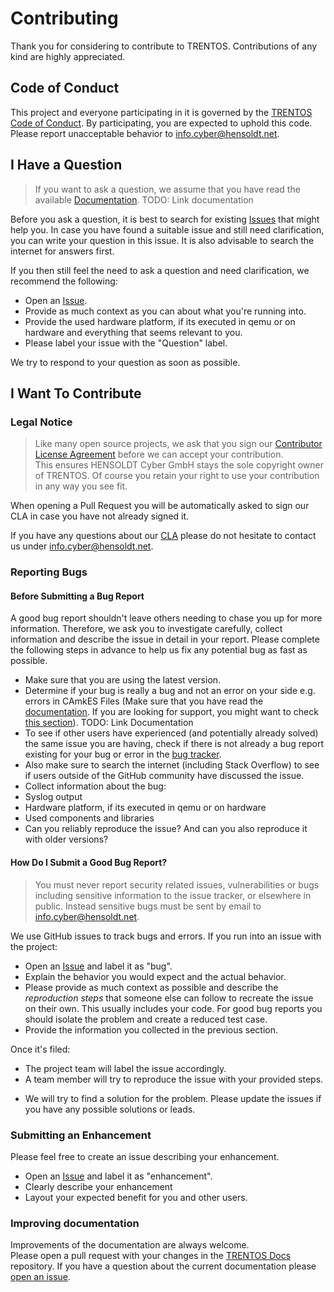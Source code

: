 # Contributing

Thank you for considering to contribute to TRENTOS. 
Contributions of any kind are highly appreciated.

## Code of Conduct

This project and everyone participating in it is governed by the [TRENTOS Code of Conduct](./CODE_OF_CONDUCT.md). By participating, you are expected to uphold this code. Please report unacceptable behavior to [info.cyber@hensoldt.net](mailto:info.cyber@hensoldt.net).

## I Have a Question

> If you want to ask a question, we assume that you have read the available [Documentation]().
TODO: Link documentation

Before you ask a question, it is best to search for existing [Issues](/issues) that might help you. In case you have found a suitable issue and still need clarification, you can write your question in this issue. It is also advisable to search the internet for answers first.

If you then still feel the need to ask a question and need clarification, we recommend the following:

- Open an [Issue](/issues/new).
- Provide as much context as you can about what you're running into.
- Provide the used hardware platform, if its executed in qemu or on hardware and everything that seems relevant to you.
- Please label your issue with the "Question" label.

We try to respond to your question as soon as possible.

## I Want To Contribute

### Legal Notice

> Like many open source projects, we ask that you sign our [Contributor License Agreement](https://gist.github.com/HensoldtCyber/12ced530d8cab01c768a1025cd2a60b4#file-contributer-license-agreement) before we can accept your contribution.<br />
This ensures HENSOLDT Cyber GmbH stays the sole copyright owner of TRENTOS. Of course you retain your right to use your contribution in any way you see fit.

When opening a Pull Request you will be automatically asked to sign our CLA in case you have not already signed it.

If you have any questions about our [CLA](https://gist.github.com/HensoldtCyber/12ced530d8cab01c768a1025cd2a60b4#file-contributer-license-agreement) please do not hesitate to contact us under [info.cyber@hensoldt.net](mailto:info.cyber@hensoldt.net).

### Reporting Bugs

#### Before Submitting a Bug Report

A good bug report shouldn't leave others needing to chase you up for more information. Therefore, we ask you to investigate carefully, collect information and describe the issue in detail in your report. Please complete the following steps in advance to help us fix any potential bug as fast as possible.

- Make sure that you are using the latest version.
- Determine if your bug is really a bug and not an error on your side e.g. errors in CAmkES Files (Make sure that you have read the [documentation](). If you are looking for support, you might want to check [this section](#i-have-a-question)).
TODO: Link Documentation
- To see if other users have experienced (and potentially already solved) the same issue you are having, check if there is not already a bug report existing for your bug or error in the [bug tracker](issues?q=label%3Abug).
- Also make sure to search the internet (including Stack Overflow) to see if users outside of the GitHub community have discussed the issue.
- Collect information about the bug:
- Syslog output
- Hardware platform, if its executed in qemu or on hardware
- Used components and libraries
- Can you reliably reproduce the issue? And can you also reproduce it with older versions?

#### How Do I Submit a Good Bug Report?

> You must never report security related issues, vulnerabilities or bugs including sensitive information to the issue tracker, or elsewhere in public. Instead sensitive bugs must be sent by email to [info.cyber@hensoldt.net](mailto:info.cyber@hensoldt.net).

We use GitHub issues to track bugs and errors. If you run into an issue with the project:

- Open an [Issue](/issues/new) and label it as "bug".
- Explain the behavior you would expect and the actual behavior.
- Please provide as much context as possible and describe the *reproduction steps* that someone else can follow to recreate the issue on their own. This usually includes your code. For good bug reports you should isolate the problem and create a reduced test case.
- Provide the information you collected in the previous section.

Once it's filed:

- The project team will label the issue accordingly.
- A team member will try to reproduce the issue with your provided steps. 
<!-- If the team is able to reproduce the issue, it will be marked `needs-fix`, as well as possibly other tags (such as `critical`), and the issue will be left to be [implemented by someone](#your-first-code-contribution).-->
- We will try to find a solution for the problem. Please update the issues if you have any possible solutions or leads. 

### Submitting an Enhancement

Please feel free to create an issue describing your enhancement.

- Open an [Issue](/issues/new) and label it as "enhancement".
- Clearly describe your enhancement 
- Layout your expected benefit for you and other users.

### Improving documentation

Improvements of the documentation are always welcome. <br />
Please open a pull request with your changes in the [TRENTOS Docs](https://github.com/trent-os/docs) repository.
If you have a question about the current documentation please [open an issue](https://github.com/TRENT-OS/docs/issues/new).